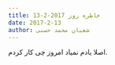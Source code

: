 ```yaml
---
title: خاطره روز 2017-2-13
date: 2017-2-13
author: شعبان محمد حسنی
---
```


اصلا یادم نمیاد امروز چی کار کردم.
